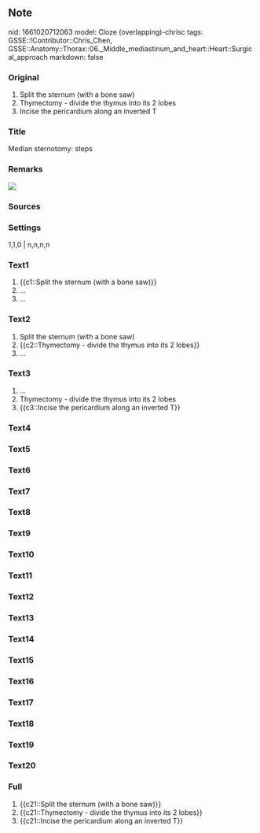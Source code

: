 ## Note
nid: 1661020712063
model: Cloze (overlapping)-chrisc
tags: GSSE::!Contributor::Chris_Chen, GSSE::Anatomy::Thorax::06._Middle_mediastinum_and_heart::Heart::Surgical_approach
markdown: false

### Original
<div class="toggle">
  <ol>
    <li>Split the sternum (with a bone saw)
    <li>Thymectomy - divide the thymus into its 2 lobes
    <li>Incise the pericardium along an inverted T
  </ol>
</div>

### Title
Median sternotomy: steps

### Remarks
<a href= 
"http://127.0.0.1:55245/Surgical%20approach%2063dbef0a6dcb489b8f1445604914317c/Untitled.png">
<img src="8326b079cd1f45a7bf500b541a2e1e2c593d9c09.png"></a>

### Sources


### Settings
1,1,0 | n,n,n,n

### Text1
<ol>
  <li>{{c1::Split the sternum (with a bone saw)}}
  <li>...
  <li>...
</ol>

### Text2
<ol>
  <li>Split the sternum (with a bone saw)
  <li>{{c2::Thymectomy - divide the thymus into its 2 lobes}}
  <li>...
</ol>

### Text3
<ol>
  <li>...
  <li>Thymectomy - divide the thymus into its 2 lobes
  <li>{{c3::Incise the pericardium along an inverted T}}
</ol>

### Text4


### Text5


### Text6


### Text7


### Text8


### Text9


### Text10


### Text11


### Text12


### Text13


### Text14


### Text15


### Text16


### Text17


### Text18


### Text19


### Text20


### Full
<ol>
  <li>{{c21::Split the sternum (with a bone saw)}}
  <li>{{c21::Thymectomy - divide the thymus into its 2 lobes}}
  <li>{{c21::Incise the pericardium along an inverted T}}
</ol>
